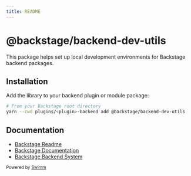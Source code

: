 ```yaml
---
title: README
---
```

# @backstage/backend-dev-utils

This package helps set up local development environments for Backstage backend packages.

## Installation

Add the library to your backend plugin or module package:

```bash
# From your Backstage root directory
yarn --cwd plugins/<plugin>-backend add @backstage/backend-dev-utils
```

## Documentation

- [Backstage Readme](https://github.com/backstage/backstage/blob/master/README.md)
- [Backstage Documentation](https://backstage.io/docs)
- [Backstage Backend System](https://backstage.io/docs/backend-system/)

<SwmMeta version="3.0.0"><sup>Powered by [Swimm](https://app.swimm.io/)</sup></SwmMeta>
